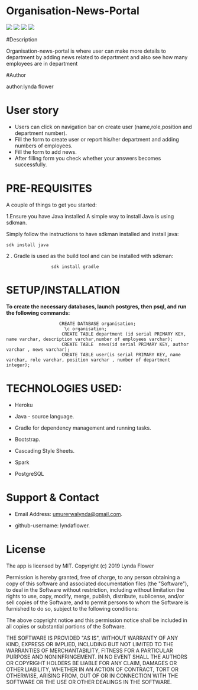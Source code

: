 # Organisation-News-Portal
<img src= "images/home.png">
<img src= "images/depart.png">
<img src= "images/user.png">
<img src= "images/new.png">

#Description

Organisation-news-portal is where user can make more details to  department by adding news related to department and also see how many employees are in department

#Author

author:lynda flower

# User story

* Users can click on navigation bar on create user (name,role,position and department number).
* Fill the form to create user or report his/her department and adding numbers of employees.
* Fill the form to add news.
* After filling form you check whether your answers becomes successfully.

# PRE-REQUISITES

A couple of things to get you started:

1.Ensure you have Java installed
A simple way to install Java is using sdkman.

Simply follow the instructions to have sdkman installed and install java:

    sdk install java
    
2 . Gradle
is used as the build tool and can be installed with sdkman:

                     sdk install gradle
  # SETUP/INSTALLATION
   **To create the necessary databases, launch postgres, then psql, and run the following commands:**
                       
                        CREATE DATABASE organisation;
                          \c organisation;
                         CREATE TABLE department (id serial PRIMARY KEY, name varchar, description varchar,number of employees varchar);
                         CREATE TABLE  news(id serial PRIMARY KEY, author varchar , news varchar);
                         CREATE TABLE user(is serial PRIMARY KEY, name varchar, role varchar, position varchar , number of department integer);
                         
                         
                         
# TECHNOLOGIES USED:

* Heroku

* Java - source language.

* Gradle for dependency management and running tasks.

* Bootstrap.

* Cascading Style Sheets.

* Spark

* PostgreSQL


# Support & Contact
  
*  Email Address: umurerwalynda@gmail.com.
  
* github-username: lyndaflower.


# License

The app is licensed by MIT. Copyright (c) 2019 Lynda Flower





Permission is hereby granted, free of charge, to any person obtaining a copy
of this software and associated documentation files (the "Software"), to deal
in the Software without restriction, including without limitation the rights
to use, copy, modify, merge, publish, distribute, sublicense, and/or sell
copies of the Software, and to permit persons to whom the Software is
furnished to do so, subject to the following conditions:

The above copyright notice and this permission notice shall be included in all
copies or substantial portions of the Software.

THE SOFTWARE IS PROVIDED "AS IS", WITHOUT WARRANTY OF ANY KIND, EXPRESS OR
IMPLIED, INCLUDING BUT NOT LIMITED TO THE WARRANTIES OF MERCHANTABILITY,
FITNESS FOR A PARTICULAR PURPOSE AND NONINFRINGEMENT. IN NO EVENT SHALL THE
AUTHORS OR COPYRIGHT HOLDERS BE LIABLE FOR ANY CLAIM, DAMAGES OR OTHER
LIABILITY, WHETHER IN AN ACTION OF CONTRACT, TORT OR OTHERWISE, ARISING FROM,
OUT OF OR IN CONNECTION WITH THE SOFTWARE OR THE USE OR OTHER DEALINGS IN THE
SOFTWARE.




